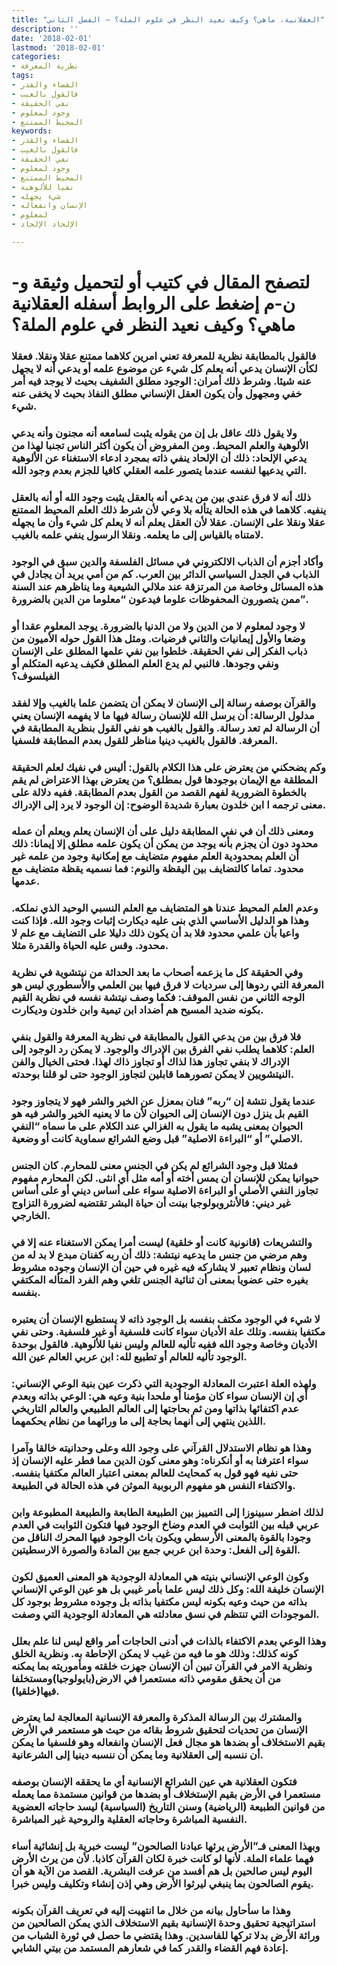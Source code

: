 ```yaml
---
title: "العقلانية، ماهي؟ وكيف نعيد النظر في علوم الملة؟ – الفصل الثاني"
description: ''
date: '2018-02-01'
lastmod: '2018-02-01'
categories:
- نظرية المعرفة
tags:
- القضاء والقدر
- فالقول بالغيب
- نفي الحقيقة
- وجود لمعلوم
- المحيط الممتنع
keywords:
- القضاء والقدر
- فالقول بالغيب
- نفي الحقيقة
- وجود لمعلوم
- المحيط الممتنع
- نفيا للألوهية
- شيء يجهله
- الإنسان وانفعاله
- لمعلوم
- الإلحاد الإلحاد

---
```

# **لتصفح المقال في كتيب أو لتحميل وثيقة و-ن-م إضغط على الروابط أسفله** **العقلانية ماهي؟ وكيف نعيد النظر في علوم الملة؟**

### فالقول بالمطابقة نظرية للمعرفة تعني امرين كلاهما ممتنع عقلا ونقلا. فعقلا لكأن الإنسان يدعي أنه يعلم كل شيء عن موضوع علمه أو يدعي أنه لا يجهل عنه شيئا. وشرط ذلك أمران: الوجود مطلق الشفيف بحيث لا يوجد فيه أمر خفي ومجهول وأن يكون العقل الإنساني مطلق النفاذ بحيث لا يخفى عنه شيء.

### ولا يقول ذلك عاقل بل إن من يقوله يثبت لسامعه أنه مجنون وأنه يدعي الألوهية والعلم المحيط. ومن المفروض أن يكون أكثر الناس تجنبا لهذا من يدعي الإلحاد: ذلك أن الإلحاد ينفي ذاته بمجرد ادعاء الاستغناء عن الألوهية التي يدعيها لنفسه عندما يتصور علمه العقلي كافيا للجزم بعدم وجود الله.

### ذلك أنه لا فرق عندي بين من يدعي أنه بالعقل يثبت وجود الله أو أنه بالعقل ينفيه. كلاهما في هذه الحالة يتأله بلا وعي لأن شرط ذلك العلم المحيط الممتنع عقلا ونقلا على الإنسان. عقلا لأن العقل يعلم أنه لا يعلم كل شيء وأن ما يجهله لامتناه بالقياس إلى ما يعلمه. ونقلا الرسول ينفي علمه بالغيب.

### وأكاد أجزم أن الذباب الالكتروني في مسائل الفلسفة والدين سبق في الوجود الذباب في الجدل السياسي الدائر بين العرب. كم من أمي يريد أن يجادل في هذه المسائل وخاصة من المرتزقة عند ملالي الشيعية وما يناظرهم عند السنة ممن يتصورون المحفوظات علوما فيدعون “معلوما من الدين بالضرورة”.

### لا وجود لمعلوم لا من الدين ولا من الدنيا بالضرورة. يوجد المعلوم عقدا أو وضعا والأول إيمانيات والثاني فرضيات. ومثل هذا القول حوله الأميون من ذباب الفكر إلى نفي الحقيقة. خلطوا بين نفي علمها المطلق على الإنسان ونفي وجودها. فالنبي لم يدع العلم المطلق فكيف يدعيه المتكلم أو الفيلسوف؟

### والقرآن بوصفه رسالة إلى الإنسان لا يمكن أن يتضمن علما بالغيب وإلا لفقد مدلول الرسالة: أن يرسل الله للإنسان رسالة فيها ما لا يفهمه الإنسان يعني أن الرسالة لم تعد رسالة. والقول بالغيب هو نفي القول بنظرية المطابقة في المعرفة. فالقول بالغيب دينيا مناظر للقول بعدم المطابقة فلسفيا.

### وكم يضحكني من يعترض على هذا الكلام بالقول: أليس في نفيك لعلم الحقيقة المطلقة مع الإيمان بوجودها قول بمطلق؟ من يعترض بهذا الاعتراض لم يقم بالخطوة الضرورية لفهم القصد من القول بعدم المطابقة. ففيه دلالة على معنى ترجمه ا ابن خلدون بعبارة شديدة الوضوح: إن الوجود لا يرد إلى الإدراك.

### ومعنى ذلك أن في نفي المطابقة دليل على أن الإنسان يعلم ويعلم أن عمله محدود دون أن يجزم بأنه يوجد من يمكن أن يكون علمه مطلق إلا إيمانا: ذلك أن العلم بمحدودية العلم مفهوم متضايف مع إمكانية وجود من علمه غير محدود. تماما كالتضايف بين اليقظة والنوم: فما نسميه يقظة متضايف مع عدمها.

### وعدم العلم المحيط عندنا هو المتضايف مع العلم النسبي الوحيد الذي نملكه. وهذا هو الدليل الأساسي الذي بنى عليه ديكارت إثبات وجود الله. فإذا كنت واعيا بأن علمي محدود فلا بد أن يكون ذلك دليلا على التضايف مع علم لا محدود. وقس عليه الحياة والقدرة مثلا.

### وفي الحقيقة كل ما يزعمه أصحاب ما بعد الحداثة من نيتشوية في نظرية المعرفة التي ردوها إلى سرديات لا فرق فيها بين العلمي والأسطوري ليس هو الوجه الثاني من نفس الموقف: فكما وصف نيتشة نفسه في نظرية القيم بكونه ضديد المسيح هم أضداد ابن تيمية وابن خلدون وديكارت.

### فلا فرق بين من يدعي القول بالمطابقة في نظرية المعرفة والقول بنفي العلم: كلاهما يطلب نفي الفرق بين الإدراك والوجود. لا يمكن رد الوجود إلى الإدراك لا بنفي تجاوز هذا لذاك أو تجاوز ذاك لهذا. فحتى الخيال والفن النيتشويين لا يمكن تصورهما قابلين لتجاوز الوجود حتى لو قلنا بوحدته.

### عندما يقول نتشة إن “ربه” فنان بمعزل عن الخير والشر فهو لا يتجاوز وجود القيم بل ينزل دون الإنسان إلى الحيوان لأن ما لا يعنيه الخير والشر فيه هو الحيوان بمعنى يشبه ما يقول به الغزالي عند الكلام على ما سماه “النفي الاصلي” أو “البراءة الاصلية” قبل وضع الشرائع سماوية كانت أو وضعية.

### فمثلا قبل وجود الشرائع لم يكن في الجنس معنى للمحارم. كان الجنس حيوانيا يمكن للإنسان أن يمس أخته أو أمه مثل أي انثى. لكن المحارم مفهوم تجاوز النفي الأصلي أو البراءة الاصلية سواء على أساس ديني أو على أساس غير ديني: فالأنثروبولوجيا بينت أن حياة البشر تقتضيه لضرورة التزاوج الخارجي.

### والتشريعات (قانونية كانت أو خلقية) ليست أمرا يمكن الاستغناء عنه إلا في وهم مرضي من جنس ما يدعيه نيتشة: ذلك أن ربه كفنان مبدع لا بد له من لسان ونظام تعبير لا يشاركه فيه غيره في حين أن الإنسان وجوده مشروط بغيره حتى عضويا بمعنى أن ثنائية الجنس تلغي وهم الفرد المتأله المكتفي بنفسه.

### لا شيء في الوجود مكتف بنفسه بل الوجود ذاته لا يستطيع الإنسان أن يعتبره مكتفيا بنفسه. وتلك علة الأديان سواء كانت فلسفية أو غير فلسفية. وحتى نفي الأديان وخاصة وجود الله ففيه تأليه للعالم وليس نفيا للألوهية. فالقول بوحدة الوجود تأليه للعالم أو تطبيع لله: ابن عربي العالم عين الله.

### ولهذه العلة اعتبرت المعادلة الوجودية التي ذكرت عين بنية الوعي الإنساني: أي إن الإنسان سواء كان مؤمنا أو ملحدا بنية وعيه هي: الوعي بذاته وبعدم عدم اكتفائها بذاتها ومن ثم بحاجتها إلى العالم الطبيعي والعالم التاريخي اللذين ينتهي إلى أنهما بحاجة إلى ما ورائهما من نظام يحكمهما.

### وهذا هو نظام الاستدلال القرآني على وجود الله وعلى وحدانيته خالقا وآمرا سواء اعترفنا به أو أنكرناه: وهو معنى كون الدين مما فطر عليه الإنسان إذ حتى نفيه فهو قول به كمحايث للعالم بمعنى اعتبار العالم مكتفيا بنفسه. والاكتفاء النفس هو مفهوم الربوبية الموثن في هذه الحالة في الطبيعة.

### لذلك اضطر سبينوزا إلى التمييز بين الطبيعة الطابعة والطبيعة المطبوعة وابن عربي قبله بين الثوابت في العدم وضاخ الوجود فيها فتكون الثوابت في العدم وجودا بالقوة بالمعنى الأرسطي ويكون باث الوجود فيها المحرك الناقل من القوة إلى الفعل: وحدة ابن عربي جمع بين المادة والصورة الارسطيتين.

### وكون الوعي الإنساني بنيته هي المعادلة الوجودية هو المعنى العميق لكون الإنسان خليفة الله: وكل ذلك ليس علما بأمر غيبي بل هو عين الوعي الإنساني بذاته من حيث وعيه بكونه ليس مكتفيا بذاته بل وجوده مشروط بوجود كل الموجودات التي تنتظم في نسق معادلته هي المعادلة الوجودية التي وصفت.

### وهذا الوعي بعدم الاكتفاء بالذات في أدنى الحاجات أمر واقع ليس لنا علم بعلل كونه كذلك: وذلك هو ما فيه من غيب لا يمكن الإحاطة به. ونظرية الخلق ونظرية الامر في القرآن تبين أن الإنسان جهزت خلقته ومأموريته بما يمكنه من أن يحقق مقومي ذاته مستعمرا في الارض(بايولوجيا)ومستخلفا فيها(خلقيا).

### والمشترك بين الرسالة المذكرة والمعرفة الإنسانية المعالجة لما يعترض الإنسان من تحديات لتحقيق شروط بقائه من حيث هو مستعمر في الأرض بقيم الاستخلاف أو بضدها هو مجال فعل الإنسان وانفعاله وهو فلسفيا ما يمكن أن ننسبه إلى العقلانية وما يمكن أن ننسبه دينيا إلى الشرعانية.

### فتكون العقلانية هي عين الشرائع الإنسانية أي ما يحققه الإنسان بوصفه مستعمرا في الأرض بقيم الإستخلاف أو بضدها من قوانين مستمدة مما يعمله من قوانين الطبيعة (الرياضية) وسنن التاريخ (السياسية) ليسد حاجاته العضوية النفسية المباشرة وحاجاته العقلية والروحية غير المباشرة.

### وبهذا المعنى فـ”الأرض يرثها عبادنا الصالحون” ليست خبرية بل إنشائية أساء فهما علماء الملة. لأنها لو كانت خبرة لكان القرآن كاذبا. لأن من يرث الأرض اليوم ليس صالحين بل هم أفسد من عرفت البشرية. القصد من الآية هو أن يقوم الصالحون بما ينبغي ليرثوا الأرض وهي إذن إنشاء وتكليف وليس خبرا.

### وهذا ما سأحاول بيانه من خلال ما انتهيت إليه في تعريف القرآن بكونه استراتيجية تحقيق وحدة الإنسانية بقيم الاستخلاف الذي يمكن الصالحين من وراثة الأرض بدلا تركها للفاسدين. وهذا يقتضي ما حصل في ثورة الشباب من إعادة فهم القضاء والقدر كما في شعارهم المستمد من بيتي الشابي.

###